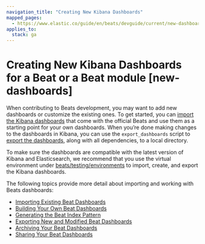 ```yaml
---
navigation_title: "Creating New Kibana Dashboards"
mapped_pages:
  - https://www.elastic.co/guide/en/beats/devguide/current/new-dashboards.html
applies_to:
  stack: ga
---
```


# Creating New Kibana Dashboards for a Beat or a Beat module [new-dashboards]


When contributing to Beats development, you may want to add new dashboards or customize the existing ones. To get started, you can [import the Kibana dashboards](/extend/import-dashboards.md) that come with the official Beats and use them as a starting point for your own dashboards. When you’re done making changes to the dashboards in Kibana, you can use the `export_dashboards` script to [export the dashboards](/extend/export-dashboards.md), along with all dependencies, to a local directory.

To make sure the dashboards are compatible with the latest version of Kibana and Elasticsearch, we recommend that you use the virtual environment under [beats/testing/environments](https://github.com/elastic/beats/tree/master/testing/environments) to import, create, and export the Kibana dashboards.

The following topics provide more detail about importing and working with Beats dashboards:

* [Importing Existing Beat Dashboards](/extend/import-dashboards.md)
* [Building Your Own Beat Dashboards](/extend/build-dashboards.md)
* [Generating the Beat Index Pattern](/extend/generate-index-pattern.md)
* [Exporting New and Modified Beat Dashboards](/extend/export-dashboards.md)
* [Archiving Your Beat Dashboards](/extend/archive-dashboards.md)
* [Sharing Your Beat Dashboards](/extend/share-beat-dashboards.md)







